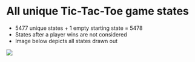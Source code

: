 # All unique Tic-Tac-Toe game states

- 5477 unique states + 1 empty starting state = 5478
- States after a player wins are not considered
- Image below depicts all states drawn out

![](states_poster.svg)